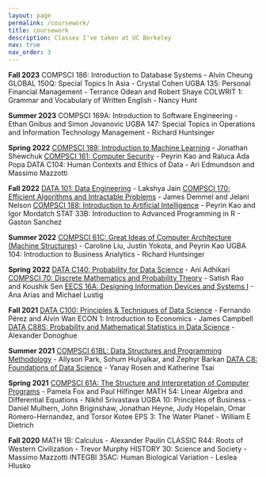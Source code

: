 ```yaml
---
layout: page
permalink: /coursework/
title: coursework
description: Classes I've taken at UC Berkeley
nav: true
nav_order: 3
---
```


**Fall 2023**
COMPSCI 186: Introduction to Database Systems - Alvin Cheung
GLOBAL 150Q: Special Topics In Asia - Crystal Cohen
UGBA 135: Personal Financial Management - Terrance Odean and Robert Shaye
COLWRIT 1: Grammar and Vocabulary of Written English - Nancy Hunt

**Summer 2023**
COMPSCI 169A: Introduction to Software Engineering - Ethan Gnibus and Simon Jovanovic
UGBA 147: Special Topics in Operations and Information Technology Management - Richard Huntsinger

**Spring 2022**
[COMPSCI 189: Introduction to Machine Learning](https://people.eecs.berkeley.edu/~jrs/189/) - Jonathan Shewchuk
[COMPSCI 161: Computer Security](https://sp23.cs161.org/) - Peyrin Kao and Raluca Ada Popa
DATA C104: Human Contexts and Ethics of Data - Ari Edmundson and Massimo Mazzotti

**Fall 2022**
[DATA 101: Data Engineering](https://fa22.data101.org/) - Lakshya Jain
[COMPSCI 170: Efficient Algorithms and Intractable Problems](https://cs170.org/) - James Demmel and Jelani Nelson
[COMPSCI 188: Introduction to Artificial Intelligence](https://inst.eecs.berkeley.edu/~cs188/fa22/) - Peyrin Kao and Igor Mordatch 
STAT 33B: Introduction to Advanced Programming in R - Gaston Sanchez

**Summer 2022**
[COMPSCI 61C: Great Ideas of Computer Architecture (Machine Structures)](https://inst.eecs.berkeley.edu/~cs61c/su22/) - Caroline Liu, Justin Yokota, and Peyrin Kao
UGBA 104: Introduction to Business Analytics - Richard Huntsinger

**Spring 2022**
[DATA C140: Probability for Data Science](http://prob140.org/) - Ani Adhikari
[COMPSCI 70: Discrete Mathematics and Probability Theory](https://www.sp22.eecs70.org/) - Satish Rao and Koushik Sen
[EECS 16A: Designing Information Devices and Systems I](https://inst.eecs.berkeley.edu/~eecs16a/sp22/) - Ana Arias and Michael Lustig

**Fall 2021**
[DATA C100: Principles & Techniques of Data Science](https://ds100.org/fa21/) - Fernando Pérez and Alvin Wan
ECON 1: Introduction to Economics - James Campbell
[DATA C88S: Probability and Mathematical Statistics in Data Science](http://stat88.org/) - Alexander Donoghue

**Summer 2021**
[COMPSCI 61BL: Data Structures and Programming Methodology](https://cs61bl.org/su21/) - Allyson Park, Sohum Hulyalkar, and Zephyr Barkan
[DATA C8: Foundations of Data Science](https://www.data8.org/su21/) - Yanay Rosen and Katherine Tsai

**Spring 2021**
[COMPSCI 61A: The Structure and Interpretation of Computer Programs](https://inst.eecs.berkeley.edu/~cs61a/sp21/) - Pamela Fox and Paul Hilfinger
MATH 54: Linear Algebra and Differential Equations - Nikhil Srivastava
UGBA 10: Principles of Business - Daniel Mulhern, John Briginshaw, Jonathan Heyne, Judy Hopelain, Omar Romero-Hernandez, and Torsor Kotee
EPS 3: The Water Planet - William E Dietrich

**Fall 2020**
MATH 1B: Calculus - Alexander Paulin
CLASSIC R44: Roots of Western Civilization - Trevor Murphy
HISTORY 30: Science and Society - Massimo Mazzotti
INTEGBI 35AC: Human Biological Variation - Leslea Hlusko
